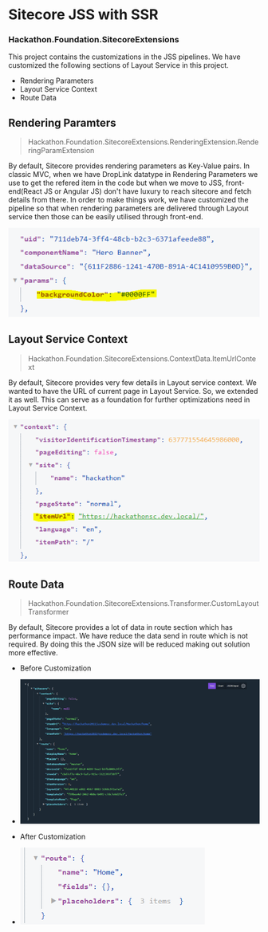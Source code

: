 # Sitecore JSS with SSR
### Hackathon.Foundation.SitecoreExtensions

This project contains the customizations in the JSS pipelines.
We have customized the following sections of Layout Service in this project.
- Rendering Parameters
- Layout Service Context
- Route Data

## Rendering Paramters
> Hackathon.Foundation.SitecoreExtensions.RenderingExtension.RenderingParamExtension

By default, Sitecore provides rendering parameters as Key-Value pairs. In classic MVC, when we have DropLink datatype in Rendering Parameters we use to get the refered item in the code but when we move to JSS,  front-end(React JS or Angular JS) don't have luxury to reach sitecore and fetch details from there. In order to make things work, we have customized the pipeline so that when rendering parameters are delivered through Layout service then those can be easily utilised through front-end.

![Alt text](./../../../../../screenshots/RenderingParamAfter.PNG)

## Layout Service Context
> Hackathon.Foundation.SitecoreExtensions.ContextData.ItemUrlContext

By default, Sitecore provides very few details in Layout service context. We wanted to have the URL of current page in Layout Service. So, we extended it as well. This can serve as a foundation for further optimizations need in Layout Service Context.

![Alt text](./../../../../../screenshots/ExtendedLayoutServiceContext.PNG)

## Route Data
> Hackathon.Foundation.SitecoreExtensions.Transformer.CustomLayoutTransformer

By default, Sitecore provides a lot of data in route section which has performance impact. We have reduce the data send in route which is not required. By doing this the JSON size will be reduced making out solution more effective.

- Before Customization
- ![Alt text](./../../../../../screenshots/RouteBefore.png)

- After Customization
- ![Alt text](./../../../../../screenshots/RouteAfter.PNG)
